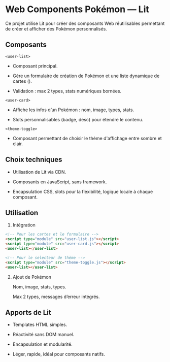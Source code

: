 # Web Components Pokémon — Lit

Ce projet utilise Lit pour créer des composants Web réutilisables permettant de créer et afficher des Pokémon personnalisés.

## Composants
 
`<user-list>`

 - Composant principal.

 - Gère un formulaire de création de Pokémon et une liste dynamique de cartes (<user-card>).

 - Validation : max 2 types, stats numériques bornées.

`<user-card>`

 - Affiche les infos d’un Pokémon : nom, image, types, stats.

 - Slots personnalisables (badge, desc) pour étendre le contenu.

`<theme-toggle>`

 - Composant permettant de choisir le thème d'affichage entre sombre et clair.

## Choix techniques

 - Utilisation de Lit via CDN.

 - Composants en JavaScript, sans framework.

 - Encapsulation CSS, slots pour la flexibilité, logique locale à chaque composant.

## Utilisation

1. Intégration

```html
<!-- Pour les cartes et le formulaire -->
<script type="module" src="user-list.js"></script>
<script type="module" src="user-card.js"></script>
<user-list></user-list>

<!-- Pour le selecteur de thème -->
<script type="module" src="theme-toggle.js"></script>
<user-list></user-list>
```

2. Ajout de Pokémon

    Nom, image, stats, types.

    Max 2 types, messages d’erreur intégrés.

## Apports de Lit

 - Templates HTML simples.

 - Réactivité sans DOM manuel.

 - Encapsulation et modularité.

 - Léger, rapide, idéal pour composants natifs.